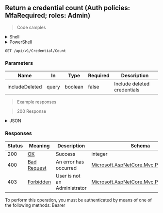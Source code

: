 
## Return a credential count (Auth policies: MfaRequired; roles: Admin)

<a id="opIdCountAsync"></a>

> Code samples

<details><summary>Shell</summary>


```shell
# You can also use wget
curl -X GET /api/v1/Credential/Count \
  -H 'Accept: application/json' \
  -H 'Authorization: Bearer TOKEN'

```


</details>

<details><summary>PowerShell</summary>


```powershell
# PowerShell example

$NPSUrl = "https://localhost:6500"

$Login = @{
    Login = "User"
    Password = "Password"
}
# Cookie container for multi-factor authentication
$WebSession = New-Object Microsoft.PowerShell.Commands.WebRequestSession
$Token = Invoke-RestMethod -Url "$($NPSUrl)/signinBody" -Method POST -Body (ConvertTo-Json $Login) -WebSession $WebSession -ContentType "application/json"
$Token = Invoke-RestMethod -Url "$($NPSUrl)/signin2fa" -Method Post -Body $MfaCode -Headers @{Authorization = "Bearer $Token"} -WebSession $WebSession -ContentType "application/json"

$Headers = @{
    Authorization = "Bearer $Token"
}
Invoke-RestMethod -Method GET -Url "$($NPSUrl)/api/v1/Credential/Count -Headers $Headers -ContentType "application/json"
```


</details>

`GET /api/v1/Credential/Count`

<h3 id="return-a-credential-count-(auth-policies:-mfarequired;-roles:-admin)-parameters">Parameters</h3>

|Name|In|Type|Required|Description|
|---|---|---|---|---|
|includeDeleted|query|boolean|false|Include deleted credentials|

> Example responses

> 200 Response

<details><summary>JSON</summary>


```json
0
```


</details>

<h3 id="return-a-credential-count-(auth-policies:-mfarequired;-roles:-admin)-responses">Responses</h3>

|Status|Meaning|Description|Schema|
|---|---|---|---|
|200|[OK](https://tools.ietf.org/html/rfc7231#section-6.3.1)|Success|integer|
|400|[Bad Request](https://tools.ietf.org/html/rfc7231#section-6.5.1)|An error has occurred|[Microsoft.AspNetCore.Mvc.ProblemDetails](../Models/microsoft.aspnetcore.mvc.problemdetails.md)|
|403|[Forbidden](https://tools.ietf.org/html/rfc7231#section-6.5.3)|User is not an Administrator|[Microsoft.AspNetCore.Mvc.ProblemDetails](../Models/microsoft.aspnetcore.mvc.problemdetails.md)|

<aside class="warning">
To perform this operation, you must be authenticated by means of one of the following methods:
Bearer
</aside>


